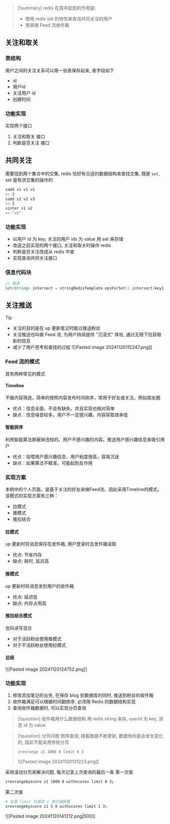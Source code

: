 > [!summary]
redis 在其中起到的作用是:
> - 使用 redis set 的特性来查询共同关注的用户
> - 用来做 Feed 流收件箱

## 关注和取关
### 表结构
用户之间的关注关系可以用一张表保存起来, 表字段如下
- id
- 用户id
- 关注用户 id
- 创建时间
### 功能实现
实现两个接口
1. 关注和取关 接口
2. 判断是否关注 接口

## 共同关注
需要找到两个集合中的交集, redis 恰好有合适的数据结构来查找交集, 既是 `set`, set 是有求交集的操作的
```bash
sadd s1 v1 v2
>> 2
sadd s2 v2 v3
>> 2
sinter s1 s2
>> "v2"
```

### 功能实现
- 以用户 id 为 key, 关注的用户 ids 为 value 用 set 来存储
- 改造之前实现的两个接口, 关注和取关时操作 redis
- 判断是否关注改成从 redis 中查
- 实现查询共同关注接口

### 信息代码块
```java
// 查询
Set<String> intersect = stringRedisTemplate.opsForSet().intersect(key1, key2);

```
## 关注推送
> [!tip]
> - 关注的目的是在 up 更新笔记时能过推送粉丝
> - 关注推送也叫做 Feed 流, 为用户持续提供 "沉浸式" 体验, 通过无限下拉获取新的信息
> - 减少了用户思考和查找的过程
> ![[Pasted image 20241120112247.png]]

### Feed 流的模式
其有两种常见的模式

#### Timeline
不做内容筛选，简单的按照内容发布时间排序，常用于好友或关注。例如朋友圈
- 优点：信息全面，不会有缺失。并且实现也相对简单
- 缺点：信息噪音较多，用户不一定感兴趣，内容获取效率低

#### 智能排序
利用智能算法屏蔽掉违规的、用户不感兴趣的内容。推送用户感兴趣信息来吸引用户
- 优点：投喂用户感兴趣信息，用户粘度很高，容易沉迷
- 缺点：如果算法不精准，可能起到反作用

### 实现方案
本例中的个人页面，是基于关注的好友来做Feed流，因此采用Timeline的模式。该模式的实现方案有三种：
- 拉模式
- 推模式
- 推拉结合

#### 拉模式
up 更新时将消息保存在发件箱, 用户登录时去发件箱读取
- 优点: 节省内存
- 缺点: 耗时, 延迟高

#### 推模式
up 更新时将消息发到用户的收件箱
- 优点: 延迟低
- 缺点: 内存占用高

#### 推拉结合模式
也叫读写混合
- 对于活跃粉丝使用推模式
- 对于不活跃粉丝使用拉模式

#### 总结
![[Pasted image 20241120124752.png]]

### 功能实现
1. 修改添加笔记的业务, 在保存 blog 到数据库的同时, 推送到粉丝的收件箱
2. 收件箱满足可以根据时间戳排序, 必须用 Redis 的数据结构实现
3. 查询收件箱数据时, 可以实现分页查询

> [!question] 收件箱用什么数据结构
> 用 redis string 来存, userId 为 key, 消息 id 为 value 

> [!question] 分页问题
> 倒序查询, 随着数据不断更新, 数据角标是会发生变化的, 因此不能采用传统分页
> ```bash
> zrevrange z1 1000 0 limit 0 3
>```
> ![[Pasted image 20241120131223.png]]

采用滚动分页来解决问题, 每次记录上次查询的最后一条
第一次查
```bash
zrevrangebyscore z1 1000 0 withscores limit 0 3;
```

第二次查
```bash
# 这里 limit 后面的 1 表示偏移量
zrevrangebyscore z1 5 0 withscores limit 1 3;
```

![[Pasted image 20241120141212.png|500]]


